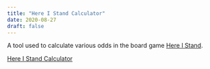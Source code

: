 ```yaml
---
title: "Here I Stand Calculator"
date: 2020-08-27
draft: false
---
```


A tool used to calculate various odds in the board game [Here I Stand](https://www.gmtgames.com/p-508-here-i-stand-500th-anniversary-reprint-edition.aspx).

[Here I Stand Calculator](/projects/HIS/HIS-Dice-Odds.html)